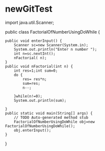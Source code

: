 # newGitTest
import java.util.Scanner;

public class FactorialOfNumberUsingDoWhile {

	public void enterInput() {
		Scanner sc=new Scanner(System.in);
		System.out.println("Enter n number ");
		int n=sc.nextInt();
		nFactorial( n);
	}
	public void nFactorial(int n) {
		int res=1;int sum=0;
		do {
			res= res*n;
			sum=res;
			n--;
			
		}while(n!=0);
		System.out.println(sum);

	}
	public static void main(String[] args) {
		// TODO Auto-generated method stub
		FactorialOfNumberUsingDoWhile obj=new FactorialOfNumberUsingDoWhile();
		obj.enterInput();
	}

}
